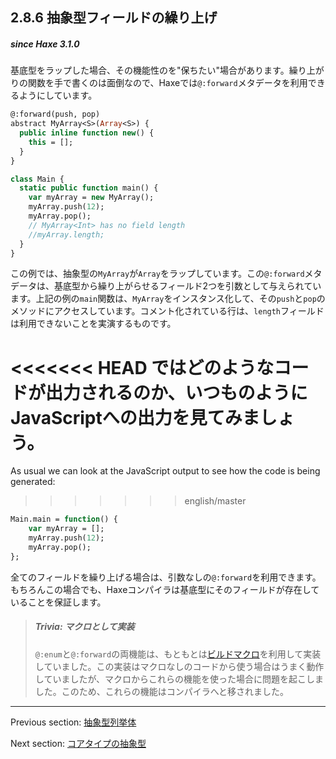 ## 2.8.6 抽象型フィールドの繰り上げ

##### since Haxe 3.1.0

基底型をラップした場合、その機能性のを"保ちたい"場合があります。繰り上がりの関数を手で書くのは面倒なので、Haxeでは`@:forward`メタデータを利用できるようにしています。

```haxe
@:forward(push, pop)
abstract MyArray<S>(Array<S>) {
  public inline function new() {
    this = [];
  }
}

class Main {
  static public function main() {
    var myArray = new MyArray();
    myArray.push(12);
    myArray.pop();
    // MyArray<Int> has no field length
    //myArray.length;
  }
}
```

この例では、抽象型の`MyArray`が`Array`をラップしています。この`@:forward`メタデータは、基底型から繰り上がらせるフィールド2つを引数として与えられています。上記の例の`main`関数は、`MyArray`をインスタンス化して、その`push`と`pop`のメソッドにアクセスしています。コメント化されている行は、`length`フィールドは利用できないことを実演するものです。

<<<<<<< HEAD
ではどのようなコードが出力されるのか、いつものようにJavaScriptへの出力を見てみましょう。
=======
As usual we can look at the JavaScript output to see how the code is being generated:
>>>>>>> english/master

```haxe
Main.main = function() {
	var myArray = [];
	myArray.push(12);
	myArray.pop();
};
```

全てのフィールドを繰り上げる場合は、引数なしの`@:forward`を利用できます。もちろんこの場合でも、Haxeコンパイラは基底型にそのフィールドが存在していることを保証します。

> ##### Trivia: マクロとして実装
>
> `@:enum`と`@:forward`の両機能は、もともとは[ビルドマクロ](macro-type-building.md)を利用して実装していました。この実装はマクロなしのコードから使う場合はうまく動作していましたが、マクロからこれらの機能を使った場合に問題を起こしました。このため、これらの機能はコンパイラへと移されました。

---

Previous section: [抽象型列挙体](types-abstract-enum.md)

Next section: [コアタイプの抽象型](types-abstract-core-type.md)
